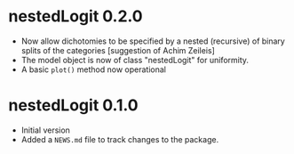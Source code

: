 # nestedLogit 0.2.0

* Now allow dichotomies to be specified by a nested (recursive) of binary splits of the categories [suggestion of Achim Zeileis]
* The model object is now of class "nestedLogit" for uniformity.
* A basic `plot()` method now operational

# nestedLogit 0.1.0

* Initial version
* Added a `NEWS.md` file to track changes to the package.

